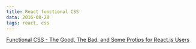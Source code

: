 ```yaml
---
title: React functional CSS
data: 2016-08-28
tags: react, css
---
```




[Functional CSS - The Good, The Bad, and Some Protips for React.js Users](https://github.com/chibicode/react-functional-css-protips)
